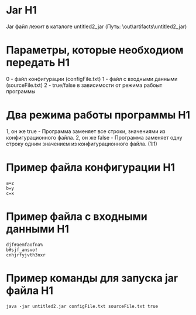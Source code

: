 # Jar H1
Jar файл лежит в каталоге untitled2_jar (Путь: \out\artifacts\untitled2_jar)

# Параметры, которые необходиом передать H1
0 - файл конфигурации (configFile.txt)
1 - файл с входными данными (sourceFile.txt)
2 - true/false в зависимости от режима рабоыт программы

# Два режима работы программы H1
1, он же true - Программа заменяет все строки, значениями из конфигурационного файла.
2, он же false - Программа заменяет одну строку одним значением из конфигурационного файла. (1:1)

# Пример файла конфигурации H1
```
a=z
b=y
c=x
```

# Пример файла с входными данными H1

```
djf#aemfaofna%
b#sjf_ansvo!
cnhjrfyjvth3nxr
```
# Пример команды для запуска jar файла  H1

```
java -jar untitled2.jar configFile.txt sourceFile.txt true
```
